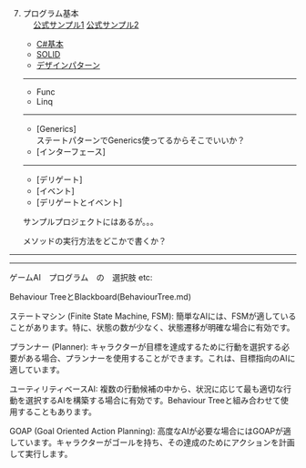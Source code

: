 7. プログラム基本     
　
     [公式サンプル1](https://unity3d.jp/game/game-ebooks/create-code-c-sharp-style-guide-e-book/)
     [公式サンプル2](https://unity3d.jp/game/game-ebooks/level-up-your-code-with-game-programming-patterns/)


     + [C#基本](https://drive.google.com/drive/folders/1wERc8OBgpYX3IYyQwG1kEKyiMEyuSYhc)
     + [SOLID](https://docs.google.com/presentation/d/1AQHom6KNkfL_i8yaNO-AGiae9hwqkhe_pTkE7F3y5Go/edit#slide=id.g2b5527353c7_0_113)
     + [デザインパターン](DesignPattern/0.md)

     ---

     + Func  
     + Linq

     ---
     
     + [Generics]　  
     ステートパターンでGenerics使ってるからそこでいいか？
     + [インターフェース]

     ---
     + [デリゲート] 
     + [イベント]
     + [デリゲートとイベント]

     サンプルプロジェクトにはあるが。。。

     メソッドの実行方法をどこかで書くか？
     
 ---

 ---

ゲームAI　プログラム　の　選択肢 etc:

Behaviour TreeとBlackboard(BehaviourTree.md)

  
ステートマシン (Finite State Machine, FSM):
簡単なAIには、FSMが適していることがあります。特に、状態の数が少なく、状態遷移が明確な場合に有効です。


プランナー (Planner):
キャラクターが目標を達成するために行動を選択する必要がある場合、プランナーを使用することができます。これは、目標指向のAIに適しています。


ユーティリティベースAI:
複数の行動候補の中から、状況に応じて最も適切な行動を選択するAIを構築する場合に有効です。Behaviour Treeと組み合わせて使用することもあります。

GOAP (Goal Oriented Action Planning):
高度なAIが必要な場合にはGOAPが適しています。キャラクターがゴールを持ち、その達成のためにアクションを計画して実行します。


